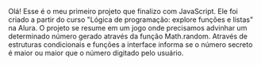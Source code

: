 Olá! Esse é o meu primeiro projeto que finalizo com JavaScript. Ele foi criado a partir do curso "Lógica de programação: explore funções e listas" na Alura.
O projeto se resume em um jogo onde precisamos advinhar um determinado número gerado através da função Math.random. Através de estruturas condicionais e funções a interface informa se o número secreto é maior ou maior que o número digitado pelo usuário.
